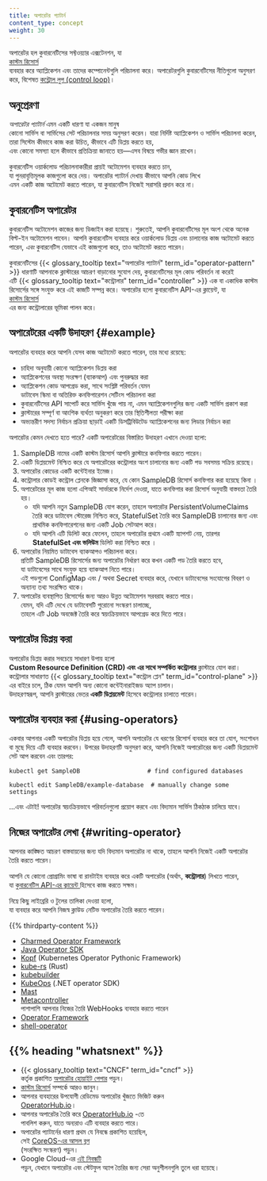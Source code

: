 ```yaml
---
title: অপারেটর প্যাটার্ন
content_type: concept
weight: 30
---
```


<!-- overview -->

অপারেটর হল কুবারনেটিসের সফ্টওয়্যার এক্সটেনশন, যা  
[কাস্টম রিসোর্স ](/docs/concepts/extend-kubernetes/api-extension/custom-resources/)  
ব্যবহার করে অ্যাপ্লিকেশন এবং তাদের কম্পোনেন্টগুলি পরিচালনা করে।  অপারেটরগুলি কুবারনেটিসের নীতিগুলো 
অনুসরণ করে, বিশেষত  [কন্ট্রোল লুপ (control loop)](/docs/concepts/architecture/controller)।

<!-- body -->

## অনুপ্রেরণা

_অপারেটর প্যাটার্ন_ এমন একটি ধারণা যা একজন মানুষ  
কোনো সার্ভিস বা সার্ভিসের সেট পরিচালনার সময় অনুসরণ করেন। যারা নির্দিষ্ট অ্যাপ্লিকেশন ও 
সার্ভিস পরিচালনা করেন, তারা সিস্টেম কীভাবে কাজ করা উচিত, কীভাবে এটি ডিপ্লয় করতে হয়,  
এবং কোনো সমস্যা হলে কীভাবে প্রতিক্রিয়া জানাতে হয়—এসব বিষয়ে গভীর জ্ঞান রাখেন।  

কুবারনেটিস ওয়ার্কলোড পরিচালনাকারীরা প্রায়ই অটোমেশন ব্যবহার করতে চান,  
যা পুনরাবৃত্তিমূলক কাজগুলো করে দেয়। অপারেটর প্যাটার্ন দেখায় কীভাবে আপনি কোড লিখে  
এমন একটি কাজ অটোমেট করতে পারেন, যা কুবারনেটিস নিজেই সরাসরি প্রদান করে না।

## কুবারনেটিস অপারেটর

কুবারনেটিস অটোমেশন কাজের জন্য ডিজাইন করা হয়েছে। শুরুতেই,  আপনি কুবারনেটিসের 
মূল অংশ থেকে অনেক বিল্ট-ইন অটোমেশন পাবেন।  আপনি কুবারনেটিস ব্যবহার করে 
ওয়ার্কলোড ডিপ্লয় এবং চালানোর কাজ  অটোমেট করতে পারেন, *এবং* 
কুবারনেটিস যেভাবে এই কাজগুলো করে,  তাও অটোমেট করতে পারেন।

কুবারনেটিসের {{< glossary_tooltip text="অপারেটর প্যাটার্ন" term_id="operator-pattern" >}}  ধারণাটি আপনাকে 
ক্লাস্টারের আচরণ বাড়ানোর সুযোগ দেয়,  কুবারনেটিসের মূল কোড পরিবর্তন না করেই  
এটি {{< glossary_tooltip text="কন্ট্রোলার" term_id="controller" >}}  এক বা একাধিক কাস্টম রিসোর্সের সঙ্গে সংযুক্ত করে 
এই কাজটি সম্পন্ন করে।  অপারেটর হলো কুবারনেটিস API-এর ক্লায়েন্ট, যা  
[কাস্টম রিসোর্স ](/docs/concepts/extend-kubernetes/api-extension/custom-resources/)  
এর জন্য কন্ট্রোলারের ভূমিকা পালন করে। 

## অপারেটরের একটি উদাহরণ {#example}  

অপারেটর ব্যবহার করে আপনি যেসব কাজ অটোমেট করতে পারেন, তার মধ্যে রয়েছে:  

* চাহিদা অনুযায়ী কোনো অ্যাপ্লিকেশন ডিপ্লয় করা  
* অ্যাপ্লিকেশনের অবস্থা সংরক্ষণ (ব্যাকআপ) এবং পুনরুদ্ধার করা  
* অ্যাপ্লিকেশন কোড আপগ্রেড করা, সাথে সংশ্লিষ্ট পরিবর্তন যেমন  
  ডাটাবেস স্কিমা বা অতিরিক্ত কনফিগারেশন সেটিংস পরিচালনা করা 
* কুবারনেটিসের API সাপোর্ট করে সার্ভিস খুঁজে পায় না,
এমন অ্যাপ্লিকেশনগুলির জন্য একটি সার্ভিস প্রকাশ করা 
* ক্লাস্টারের সম্পূর্ণ বা আংশিক ব্যর্থতা অনুকরণ করে তার স্থিতিশীলতা পরীক্ষা করা  
* অভ্যন্তরীণ সদস্য নির্বাচন প্রক্রিয়া ছাড়াই একটি ডিসট্রিবিউটেড অ্যাপ্লিকেশনের জন্য লিডার নির্বাচন করা

অপারেটর কেমন দেখতে হতে পারে? একটি অপারেটরের বিস্তারিত উদাহরণ এখানে দেওয়া হলো:

1. SampleDB নামের একটি কাস্টম রিসোর্স আপনি ক্লাস্টারে কনফিগার করতে পারেন। 
2. একটি ডিপ্লয়মেন্ট নিশ্চিত করে যে অপারেটরের কন্ট্রোলার অংশ চালানোর জন্য একটি 
   পড সবসময় সক্রিয় রয়েছে। 
3. অপারেটর কোডের একটি কন্টেইনার ইমেজ। 
4. কন্ট্রোলার কোডই কন্ট্রোল প্লেনকে জিজ্ঞাসা করে, যে কোন SampleDB 
   রিসোর্স কনফিগার করা হয়েছে কিনা ।  
5. অপারেটরের মূল কাজ হলো এপিআই সার্ভারকে নির্দেশ দেওয়া, 
   যাতে কনফিগার করা রিসোর্স অনুযায়ী বাস্তবতা তৈরি হয়।  
   * যদি আপনি নতুন SampleDB যোগ করেন, তাহলে অপারেটর PersistentVolumeClaims 
     তৈরি করে ডাটাবেস স্টোরেজ নিশ্চিত করে,  StatefulSet তৈরি করে SampleDB চালানোর জন্য 
     এবং প্রাথমিক কনফিগারেশনের জন্য একটি Job সেটআপ করে।  
   * যদি আপনি এটি ডিলিট করে ফেলেন, তাহলে অপারেটর প্রথমে একটি স্ন্যাপশট নেয়, 
     তারপর  **StatefulSet এবং ভলিউম** ডিলিট করা নিশ্চিত করে । 
6. অপারেটর নিয়মিত ডাটাবেস ব্যাকআপও পরিচালনা করে।  
   প্রতিটি SampleDB রিসোর্সের জন্য অপারেটর নির্ধারণ করে কখন একটি পড তৈরি করতে হবে,  
   যা ডাটাবেসের সাথে সংযুক্ত হয়ে ব্যাকআপ নিতে পারে।  
   এই পডগুলো ConfigMap এবং / অথবা Secret ব্যবহার করে, যেখানে ডাটাবেসের সংযোগের বিবরণ ও  
   অন্যান্য তথ্য সংরক্ষিত থাকে।  
7. অপারেটর ব্যবস্থাপিত রিসোর্সের জন্য আরও উন্নত অটোমেশন সরবরাহ করতে পারে।  
   যেমন, যদি এটি দেখে যে ডাটাবেসটি পুরোনো সংস্করণ চালাচ্ছে,  
   তাহলে এটি Job অবজেক্ট তৈরি করে স্বয়ংক্রিয়ভাবে আপগ্রেড করে দিতে পারে।

## অপারেটর ডিপ্লয় করা  

অপারেটর ডিপ্লয় করার সবচেয়ে সাধারণ উপায় হলো  
**Custom Resource Definition (CRD) এবং এর সাথে সম্পর্কিত কন্ট্রোলার**  ক্লাস্টারে যোগ করা। 
কন্ট্রোলার সাধারণত {{< glossary_tooltip text="কন্ট্রোল প্লেন" term_id="control-plane" >}}  এর বাইরে চলে, 
ঠিক যেমন আপনি অন্য কোনো কন্টেইনারাইজড অ্যাপ চালান।  
উদাহরণস্বরূপ, আপনি ক্লাস্টারের ভেতর **একটি ডিপ্লয়মেন্ট** হিসেবে কন্ট্রোলার চালাতে পারেন।   

## অপারেটর ব্যবহার করা {#using-operators}  

একবার আপনার একটি অপারেটর ডিপ্লয় হয়ে গেলে, আপনি অপারেটর যে ধরণের রিসোর্স ব্যবহার করে তা যোগ, সংশোধন বা মুছে দিয়ে এটি ব্যবহার করবেন। উপরের উদাহরণটি অনুসরণ করে, আপনি নিজেই অপারেটরের জন্য একটি ডিপ্লয়মেন্ট সেট আপ করবেন এবং তারপর:

```shell  
kubectl get SampleDB                   # find configured databases  

kubectl edit SampleDB/example-database  # manually change some settings
```

...এবং এটাই! অপারেটর স্বয়ংক্রিয়ভাবে পরিবর্তনগুলো প্রয়োগ করবে এবং বিদ্যমান সার্ভিস ঠিকঠাক চালিয়ে যাবে।  

## নিজের অপারেটর লেখা {#writing-operator}  

আপনার কাঙ্ক্ষিত আচরণ বাস্তবায়নের জন্য যদি বিদ্যমান অপারেটর না থাকে, তাহলে আপনি নিজেই একটি অপারেটর তৈরি করতে পারেন।  

আপনি যে কোনো প্রোগ্রামিং ভাষা বা রানটাইম ব্যবহার করে একটি অপারেটর (অর্থাৎ, **কন্ট্রোলার**) লিখতে পারেন,  
যা [কুবারনেটিস API-এর ক্লায়েন্ট ](/docs/reference/using-api/client-libraries/) হিসেবে কাজ করতে সক্ষম।  

নিম্নে কিছু লাইব্রেরি ও টুলের তালিকা দেওয়া হলো,  
যা ব্যবহার করে আপনি নিজস্ব ক্লাউড নেটিভ অপারেটর তৈরি করতে পারেন।

{{% thirdparty-content %}}  

* [Charmed Operator Framework](https://juju.is/)  
* [Java Operator SDK](https://github.com/operator-framework/java-operator-sdk)  
* [Kopf](https://github.com/nolar/kopf) (Kubernetes Operator Pythonic Framework)  
* [kube-rs](https://kube.rs/) (Rust)  
* [kubebuilder](https://book.kubebuilder.io/)  
* [KubeOps](https://buehler.github.io/dotnet-operator-sdk/) (.NET operator SDK)  
* [Mast](https://docs.ansi.services/mast/user_guide/operator/)  
* [Metacontroller](https://metacontroller.github.io/metacontroller/intro.html)  
  পাশাপাশি আপনার নিজের তৈরি WebHooks ব্যবহার করতে পারেন  
* [Operator Framework](https://operatorframework.io)  
* [shell-operator](https://github.com/flant/shell-operator)  

## {{% heading "whatsnext" %}}


* {{< glossary_tooltip text="CNCF" term_id="cncf" >}}  
  কর্তৃক প্রকাশিত [অপারেটর হোয়াইট পেপার](https://github.com/cncf/tag-app-delivery/blob/163962c4b1cd70d085107fc579e3e04c2e14d59c/operator-wg/whitepaper/Operator-WhitePaper_v1-0.md) পড়ুন।  
* [কাস্টম রিসোর্স](/docs/concepts/extend-kubernetes/api-extension/custom-resources/) সম্পর্কে আরও জানুন।  
* আপনার ব্যবহারের উপযোগী রেডিমেড অপারেটর খুঁজতে ভিজিট করুন  
  [OperatorHub.io](https://operatorhub.io/)।  
* আপনার অপারেটর তৈরি করে [OperatorHub.io](https://operatorhub.io/) -তে  
  পাবলিশ করুন, যাতে অন্যরাও এটি ব্যবহার করতে পারে।  
* অপারেটর প্যাটার্নের ধারণা প্রথম যে নিবন্ধে প্রকাশিত হয়েছিল,  
  সেই [CoreOS-এর আসল ব্লগ](https://web.archive.org/web/20170129131616/https://coreos.com/blog/introducing-operators.html)  
  (সংরক্ষিত সংস্করণ) পড়ুন।  
* Google Cloud-এর [এই নিবন্ধটি](https://cloud.google.com/blog/products/containers-kubernetes/best-practices-for-building-kubernetes-operators-and-stateful-apps)  
  পড়ুন, যেখানে অপারেটর এবং স্টেটফুল অ্যাপ তৈরির জন্য সেরা অনুশীলনগুলি তুলে ধরা হয়েছে।  


